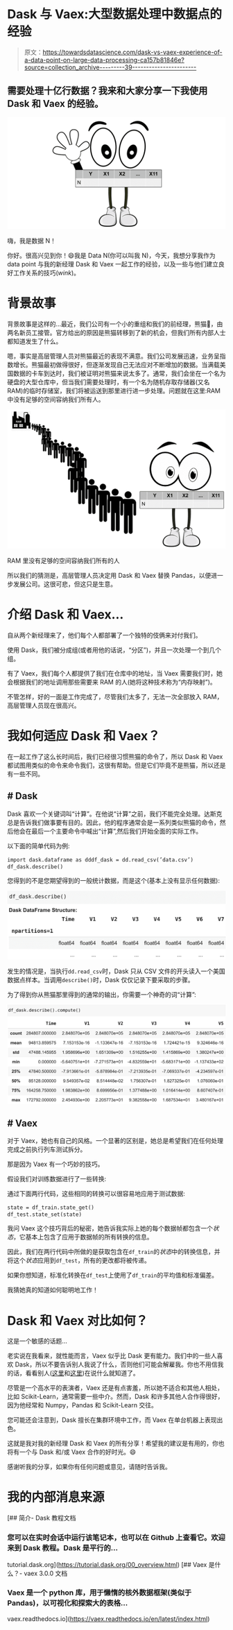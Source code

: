 # Dask 与 Vaex:大型数据处理中数据点的经验

> 原文：<https://towardsdatascience.com/dask-vs-vaex-experience-of-a-data-point-on-large-data-processing-ca157b81846e?source=collection_archive---------39----------------------->

## 需要处理十亿行数据？我来和大家分享一下我使用 Dask 和 Vaex 的经验。

![](img/288771d685b3a4bdc385d72bc0d8a5b6.png)

嗨，我是数据 N！

你好。很高兴见到你！😄我是 Data N(你可以叫我 N)，今天，我想分享我作为 data point 与我的新经理 Dask 和 Vaex 一起工作的经验，以及一些与他们建立良好工作关系的技巧(*wink*)。

# 背景故事

背景故事是这样的…最近，我们公司有一个小的重组和我们的前经理，熊猫🐼，由两名新员工接管。官方给出的原因是熊猫转移到了新的机会，但我们所有内部人士都知道发生了什么。

嗯，事实是高层管理人员对熊猫最近的表现不满意。我们公司发展迅速，业务呈指数增长。熊猫最初做得很好，但逐渐发现自己无法应对不断增加的数据。当满载美国数据的卡车到达时，我们被证明对熊猫来说太多了。通常，我们会坐在一个名为硬盘的大型仓库中，但当我们需要处理时，有一个名为随机存取存储器(又名 RAM)的临时存储室，我们将被运送到那里进行进一步处理。问题就在这里:RAM 中没有足够的空间容纳我们所有人。

![](img/a9b7ce56cd8976b43decc3b12ab08fdc.png)

RAM 里没有足够的空间容纳我们所有的人

所以我们的猜测是，高层管理人员决定用 Dask 和 Vaex 替换 Pandas，以便进一步发展公司。这很可悲，但这只是生意。

# 介绍 Dask 和 Vaex…

自从两个新经理来了，他们每个人都部署了一个独特的伎俩来对付我们。

使用 Dask，我们被分成组(或者用他的话说，“分区”)，并且一次处理一个到几个组。

有了 Vaex，我们每个人都提供了我们在仓库中的地址，当 Vaex 需要我们时，她会根据我们的地址调用那些需要来 RAM 的人(她将这种技术称为“内存映射”)。

不管怎样，好的一面是工作完成了，尽管我们太多了，无法一次全部放入 RAM，高层管理人员现在很高兴。

# 我如何适应 Dask 和 Vaex？

在一起工作了这么长时间后，我们已经很习惯熊猫的命令了，所以 Dask 和 Vaex 都试图用类似的命令来命令我们，这很有帮助。但是它们毕竟不是熊猫，所以还是有一些不同。

## **# Dask**

Dask 喜欢一个关键词叫“计算”。在他说“计算”之前，我们不能完全处理。达斯克总是告诉我们做事要有目的。因此，他的程序通常会是一系列类似熊猫的命令，然后他会在最后一个主要命令中喊出“计算”,然后我们开始全面的实际工作。

以下面的简单代码为例:

```
import dask.dataframe as dddf_dask = dd.read_csv(’data.csv’)
df_dask.describe()
```

您得到的不是您期望得到的一般统计数据，而是这个(基本上没有显示任何数据):

![](img/533c8d9fbba9bf3e42180dacd64710eb.png)

发生的情况是，当执行`dd.read_csv`时，Dask 只从 CSV 文件的开头读入一个美国数据点样本。当调用`describe()`时，Dask 仅仅记录下要采取的步骤。

为了得到你从熊猫那里得到的通常的输出，你需要一个神奇的词“计算”:

![](img/8cda4bd7d68bccf3c515ce24e0ecf34e.png)

## # Vaex

对于 Vaex，她也有自己的风格。一个显著的区别是，她总是希望我们在任何处理完成之前执行列车测试拆分。

那是因为 Vaex 有一个巧妙的技巧。

假设我们对训练数据进行了一些转换:

通过下面两行代码，这些相同的转换可以很容易地应用于测试数据:

```
state = df_train.state_get()
df_test.state_set(state)
```

我问 Vaex 这个技巧背后的秘密，她告诉我实际上她的每个数据帧都包含一个*状态*，它基本上包含了应用于数据帧的所有转换的信息。

因此，我们在两行代码中所做的是获取包含在`df_train`的*状态*中的转换信息，并将这个*状态*应用到`df_test`，所有的更改都将被传递。

如果你想知道，标准化转换在`df_test`上使用了`df_train`的平均值和标准偏差。

我猜她真的知道如何聪明地工作！

# Dask 和 Vaex 对比如何？

这是一个敏感的话题…

老实说在我看来，就性能而言，Vaex 似乎比 Dask 更有能力。我们中的一些人喜欢 Dask，所以不要告诉别人我说了什么，否则他们可能会解雇我。你也不用信我的话，看看别人([这里](/beyond-pandas-spark-dask-vaex-and-other-big-data-technologies-battling-head-to-head-a453a1f8cc13)和[这里](/dask-vs-vaex-for-big-data-38cb66728747#:~:text=Vaex%20is%20a%20high%2Dperformance,and%20explore%20big%20tabular%20datasets.&text=Dask%20is%20more%20focused%20on,datasets%20on%20a%20single%20machine.))在说什么就知道了。

尽管是一个高水平的表演者，Vaex 还是有点害羞，所以她不适合和其他人相处，比如 Scikit-Learn，通常需要一些中介。然而，Dask 和许多其他人合作得很好，因为他经常和 Numpy，Pandas 和 Scikit-Learn 交往。

您可能还会注意到，Dask 擅长在集群环境中工作，而 Vaex 在单台机器上表现出色。

这就是我对我的新经理 Dask 和 Vaex 的所有分享！希望我的建议是有用的，你也将有一个与 Dask 和/或 Vaex 合作的好时光。😄

感谢听我的分享，如果你有任何问题或意见，请随时告诉我。

# 我的内部消息来源

 [## 简介- Dask 教程文档

### 您可以在实时会话中运行该笔记本，也可以在 Github 上查看它。欢迎来到 Dask 教程。Dask 是平行的…

tutorial.dask.org](https://tutorial.dask.org/00_overview.html)  [## Vaex 是什么？- vaex 3.0.0 文档

### Vaex 是一个 python 库，用于懒惰的核外数据框架(类似于 Pandas)，以可视化和探索大的表格…

vaex.readthedocs.io](https://vaex.readthedocs.io/en/latest/index.html)